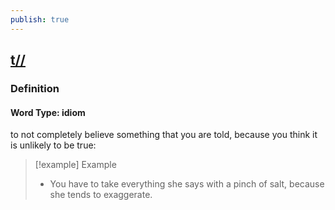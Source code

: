 ```yaml
---
publish: true
---
```


## [t//](https://dictionary.cambridge.org/dictionary/english/t//)

### Definition
#### Word Type: idiom
to not completely believe something that you are told, because you think it is unlikely to be true:

>[!example] Example
> - You have to take everything she says with a pinch of salt, because she tends to exaggerate.

